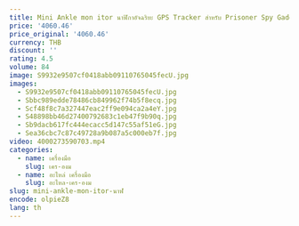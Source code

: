 ```yaml
---
title: Mini Ankle mon itor นาฬิกาอัจฉริยะ GPS Tracker สําหรับ Prisoner Spy Gadgets House Arrest
price: '4060.46'
price_original: '4060.46'
currency: THB
discount: ''
rating: 4.5
volume: 84
image: S9932e9507cf0418abb09110765045fecU.jpg
images:
  - S9932e9507cf0418abb09110765045fecU.jpg
  - Sbbc989edde78486cb849962f74b5f8ecq.jpg
  - Scf48f8c7a327447eac2ff9e094ca2a4eY.jpg
  - S48898bb46d27400792683c1eb47f9b90q.jpg
  - Sb9dacb617fc444ecacc5d147c55af51eG.jpg
  - Sea36cbc7c87c49728a9b087a5c000eb7f.jpg
video: 4000273590703.mp4
categories:
  - name: เครื่องมือ
    slug: เคร-องม
  - name: อะไหล่ เครื่องมือ
    slug: อะไหล-เคร-องม
slug: mini-ankle-mon-itor-นาฬ
encode: olpieZ8
lang: th
---
```

  